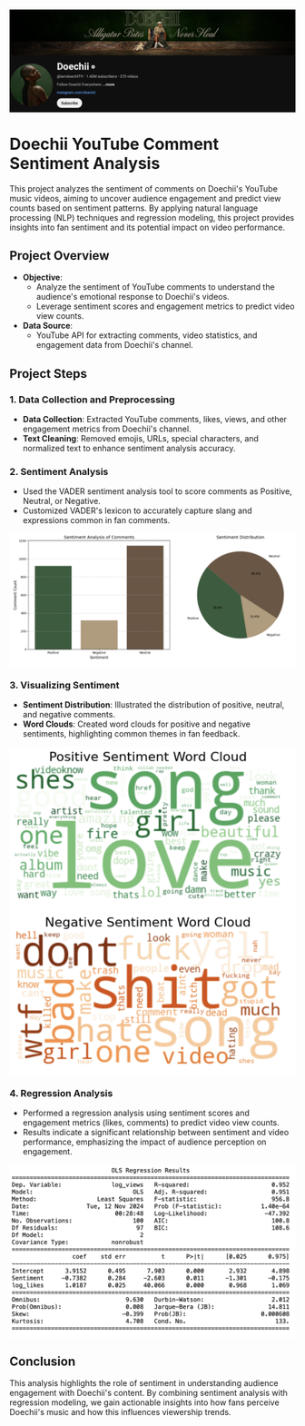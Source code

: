 <img src="Assets/doechii.png" alt="Doechii YouTube Comment Sentiment Analysis" width="800" style="display: block; margin: 10px auto 20px auto;">



# Doechii YouTube Comment Sentiment Analysis

This project analyzes the sentiment of comments on Doechii's YouTube music videos, aiming to uncover audience engagement and predict view counts based on sentiment patterns. By applying natural language processing (NLP) techniques and regression modeling, this project provides insights into fan sentiment and its potential impact on video performance.

## Project Overview

- **Objective**: 
   - Analyze the sentiment of YouTube comments to understand the audience's emotional response to Doechii's videos.
   - Leverage sentiment scores and engagement metrics to predict video view counts.
- **Data Source**: 
   - YouTube API for extracting comments, video statistics, and engagement data from Doechii's channel.

## Project Steps

### 1. Data Collection and Preprocessing

   - **Data Collection**: Extracted YouTube comments, likes, views, and other engagement metrics from Doechii's channel.
   - **Text Cleaning**: Removed emojis, URLs, special characters, and normalized text to enhance sentiment analysis accuracy.

### 2. Sentiment Analysis

   - Used the VADER sentiment analysis tool to score comments as Positive, Neutral, or Negative.
   - Customized VADER's lexicon to accurately capture slang and expressions common in fan comments.

   <img src="Assets/Sent_dist.png" alt="Sentiment Distribution" width="600" style="display: block; margin: 10px auto 20px auto;">
   

### 3. Visualizing Sentiment

   - **Sentiment Distribution**: Illustrated the distribution of positive, neutral, and negative comments.
   - **Word Clouds**: Created word clouds for positive and negative sentiments, highlighting common themes in fan feedback.
   
   <img src="Assets/word_cloud.png" alt="Positive and Negative Word Clouds" width="600" style="display: block; margin: 10px auto 20px auto;">
   

### 4. Regression Analysis

   - Performed a regression analysis using sentiment scores and engagement metrics (likes, comments) to predict video view counts.
   - Results indicate a significant relationship between sentiment and video performance, emphasizing the impact of audience perception on engagement.

<img src="Assets/regression.png" alt="OLS Regression Results" width="600" style="display: block; margin: 10px auto 20px auto;">

## Conclusion

This analysis highlights the role of sentiment in understanding audience engagement with Doechii's content. By combining sentiment analysis with regression modeling, we gain actionable insights into how fans perceive Doechii's music and how this influences viewership trends.

